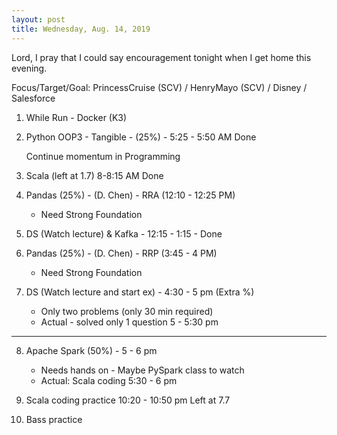 ```yaml
---
layout: post
title: Wednesday, Aug. 14, 2019
---
```


Lord, I pray that I could say encouragement tonight when I get home this evening.
  

Focus/Target/Goal:  PrincessCruise (SCV) / HenryMayo (SCV) / Disney / Salesforce  


1. While Run - Docker (K3)

2. Python OOP3 - Tangible - (25%) - 5:25 - 5:50 AM Done

   Continue momentum in Programming
      
3. Scala (left at 1.7) 8-8:15 AM Done


4. Pandas (25%) - (D. Chen) - RRA (12:10 - 12:25 PM)  
    - Need Strong Foundation

5. DS (Watch lecture) & Kafka - 12:15 - 1:15 - Done
  

6. Pandas (25%) - (D. Chen) - RRP (3:45 - 4 PM) 
    - Need Strong Foundation


7. DS (Watch lecture and start ex) - 4:30 - 5 pm (Extra %)
   - Only two problems (only 30 min required)
   - Actual - solved only 1 question 5 - 5:30 pm

----------------

8. Apache Spark (50%) - 5 - 6 pm 
   - Needs hands on - Maybe PySpark class to watch
   - Actual: Scala coding 5:30 - 6 pm

9. Scala coding practice 10:20 - 10:50 pm
   Left at 7.7


10. Bass practice 
